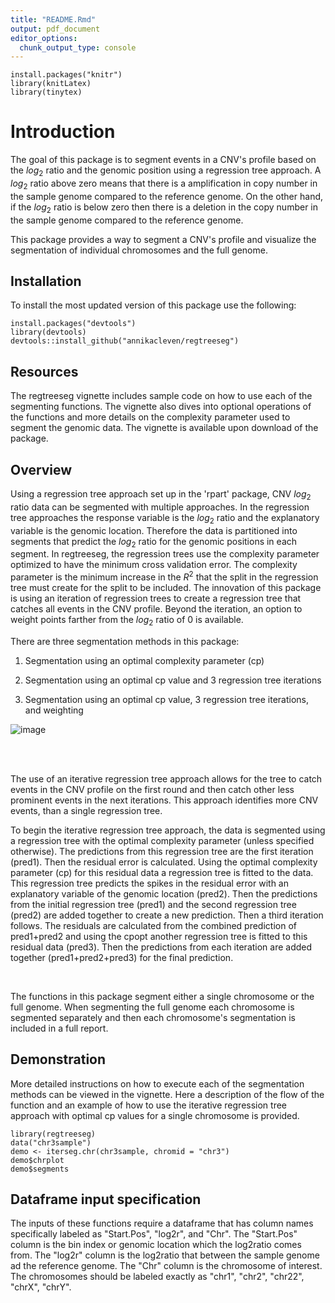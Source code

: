 ```yaml
---
title: "README.Rmd"
output: pdf_document
editor_options: 
  chunk_output_type: console
---
```


```{r, include = FALSE}
install.packages("knitr")
library(knitLatex)
library(tinytex)
```

# Introduction

The goal of this package is to segment events in a CNV's profile based on the $log_2$ ratio and the genomic position using a regression tree approach. A $log_2$ ratio above zero means that there is a amplification in copy number in the sample genome compared to the reference genome.  On the other hand, if the $log_2$ ratio is below zero then there is a deletion in the copy number in the sample genome compared to the reference genome.

This package provides a way to segment a CNV's profile and visualize the segmentation of individual chromosomes and the full genome. 


## Installation

To install the most updated version of this package use the following:

```{r, eval = FALSE}
install.packages("devtools")
library(devtools)
devtools::install_github("annikacleven/regtreeseg")
```

## Resources

The regtreeseg vignette includes sample code on how to use each of the segmenting functions.  The vignette also dives into optional operations of the functions and more details on the complexity parameter used to segment the genomic data. The vignette is available upon download of the package.

## Overview

Using a regression tree approach set up in the 'rpart' package, CNV $log_2$ ratio data can be segmented with multiple approaches. In the regression tree approaches the response variable is the $log_2$ ratio and the explanatory variable is the genomic location. Therefore the data is partitioned into segments that predict the $log_2$ ratio for the genomic positions in each segment. In regtreeseg, the regression trees use the complexity parameter optimized to have the minimum cross validation error.  The complexity parameter is the minimum increase in the $R^2$ that the split in the regression tree must create for the split to be included. The innovation of this package is using an iteration of regression trees to create a regression tree that catches all events in the CNV profile.  Beyond the iteration, an option to weight points farther from the $log_2$ ratio of 0 is available.

There are three segmentation methods in this package:

1. Segmentation using an optimal complexity parameter (cp)

2. Segmentation using an optimal cp value and 3 regression tree iterations

3. Segmentation using an optimal cp value, 3 regression tree iterations, and weighting

![image](https://user-images.githubusercontent.com/76005312/130142191-b5f9b69e-7b3d-410d-8884-e093af8c0e4c.png)

<br/>
<br/>

The use of an iterative regression tree approach allows for the tree to catch events in the CNV profile on the first round and then catch other less prominent events in the next iterations.  This approach identifies more CNV events, than a single regression tree. 

To begin the iterative regression tree approach, the data is segmented using a regression tree with the optimal complexity parameter (unless specified otherwise). The predictions from this regression tree are the first iteration (pred1).  Then the residual error is calculated. Using the optimal complexity parameter (cp) for this residual data a regression tree is fitted to the data. This regression tree predicts the spikes in the residual error with an explanatory variable of the genomic location (pred2). Then the predictions from the initial regression tree (pred1) and the second regression tree (pred2) are added together to create a new prediction.  Then a third iteration follows.  The residuals are calculated from the combined prediction of pred1+pred2  and using the cpopt another regression tree is fitted to this residual data (pred3).  Then the predictions from each iteration are added together (pred1+pred2+pred3) for the final prediction.

<br/>

The functions in this package segment either a single chromosome or the full genome.  When segmenting the full genome each chromosome is segmented separately and then each chromosome's segmentation is included in a full report. 

## Demonstration

More detailed instructions on how to execute each of the segmentation methods can be viewed in the vignette. Here a description of the flow of the function and an example of how to use the iterative regression tree approach with optimal cp values for a single chromosome is provided.


```{r, eval = FALSE}
library(regtreeseg)
data("chr3sample")
demo <- iterseg.chr(chr3sample, chromid = "chr3")
demo$chrplot
demo$segments
```


## Dataframe input specification
The inputs of these functions require a dataframe that has column names specifically labeled as "Start.Pos", "log2r", and "Chr".
The "Start.Pos" column is the bin index or genomic location which the log2ratio comes from.
The "log2r" column is the log2ratio that between the sample genome ad the reference genome.
The "Chr" column is the chromosome of interest.  The chromosomes should be labeled exactly as "chr1", "chr2", "chr22", "chrX", "chrY". 

<br/>
<br/>
<br/>
<br/>



